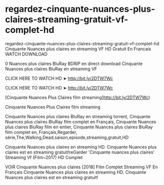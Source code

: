 # regardez-cinquante-nuances-plus-claires-streaming-gratuit-vf-complet-hd
regardez-cinquante-nuances-plus-claires-streaming-gratuit-vf-complet-hd
 Cinquante Nuances plus claires en streaming VF HD Gratuit En Francais WATCH DOWNLOAD

0 Nuances plus claires BluRay BDRIP en direct download Cinquante Nuances plus claires BluRay en streaming VF

CLICK HERE TO WATCH HD ➤ http://bit.ly/2DTW7Wc

CLICK HERE TO WATCH HD ➤ http://bit.ly/2DTW7Wc

[Cinquante Nuances Plus Claires film streaming]http://bit.ly/2DTW7Wc)

Cinquante Nuances Plus Claires film streaming

Cinquante Nuances plus claires BluRay en streaming torrent, Cinquante Nuances plus claires BluRay film complet en Français, Cinquante Nuances plus claires BluRay film en entier, Cinquante Nuances plus claires BluRay film complet en, Français,Regarder, série,The,Walking,Dead,saison,episode,streaming,gratuit,HD

Cinquante Nuances plus claires en streaming HD. Cinquante Nuances plus claires est en streaming gratuit!reGarder 'Cinquante nuances plus claires' Streaming Vf (Film~2017) HD Complet

VOIR Cinquante Nuances plus claires [2018] Film Complet Streaming VF En Français Cinquante Nuances plus claires en streaming HD. Cinquante Nuances plus claires est en streaming gratuit!
